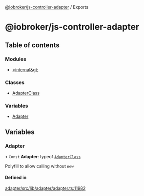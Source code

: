 [@iobroker/js-controller-adapter](README.md) / Exports

# @iobroker/js-controller-adapter

## Table of contents

### Modules

- [&lt;internal\&gt;](modules/internal_.md)

### Classes

- [AdapterClass](classes/AdapterClass.md)

### Variables

- [Adapter](modules.md#adapter)

## Variables

### Adapter

• `Const` **Adapter**: typeof [`AdapterClass`](classes/AdapterClass.md)

Polyfill to allow calling without `new`

#### Defined in

[adapter/src/lib/adapter/adapter.ts:11982](https://github.com/ioBroker/ioBroker.js-controller/blob/9c08dda8/packages/adapter/src/lib/adapter/adapter.ts#L11982)
